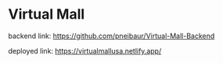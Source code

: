# Virtual Mall 

backend link: https://github.com/pneibaur/Virtual-Mall-Backend

deployed link: https://virtualmallusa.netlify.app/